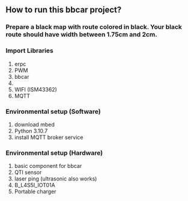 ## How to run this bbcar project?

### Prepare a black map with route colored in black. Your black route should have width between 1.75cm and 2cm.

### Import Libraries

<ol>
    <li> erpc </li>
    <li> PWM </li>
    <li> bbcar <li>
    <li> WIFI (ISM43362) </li>
    <li> MQTT </li>
</ol>

### Environmental setup (Software)

<ol>
    <li> download mbed </li>
    <li> Python 3.10.7 </li>
    <li> install MQTT broker service </li>
</ol>

### Environmental setup (Hardware)

<ol>
    <li> basic component for bbcar </li>
    <li> QTI sensor </li>
    <li> laser ping (ultrasonic also works) </li>
    <li> B_L4S5I_IOT01A </li>
    <li> Portable charger </li>
</ol>
